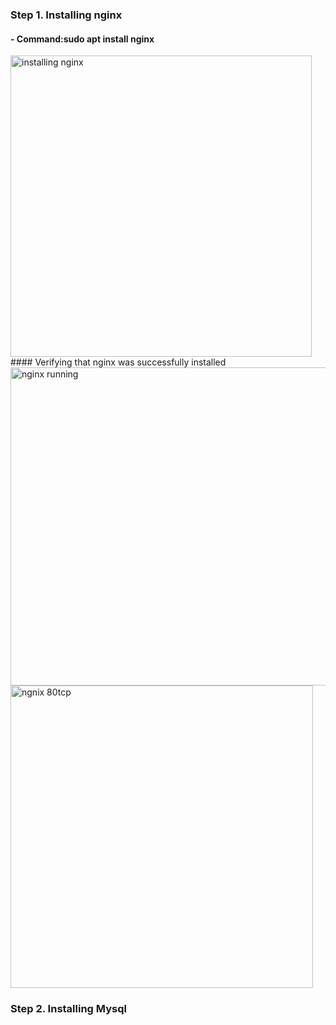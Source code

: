 ### Step 1. Installing nginx
#### - Command:sudo apt install nginx
<img width="482" alt="installing nginx" src="https://user-images.githubusercontent.com/112771723/189487685-df9eac0d-297f-40ef-934a-4116804d528f.png">
####  Verifying that nginx was successfully installed


<img width="509" alt="nginx running" src="https://user-images.githubusercontent.com/112771723/189487910-9678321c-387f-4ca8-943c-8796725651de.png">
<img width="484" alt="ngnix 80tcp" src="https://user-images.githubusercontent.com/112771723/189488145-80499931-5af3-4cc6-a2aa-bc453af85066.png">

### Step 2. Installing Mysql
####





